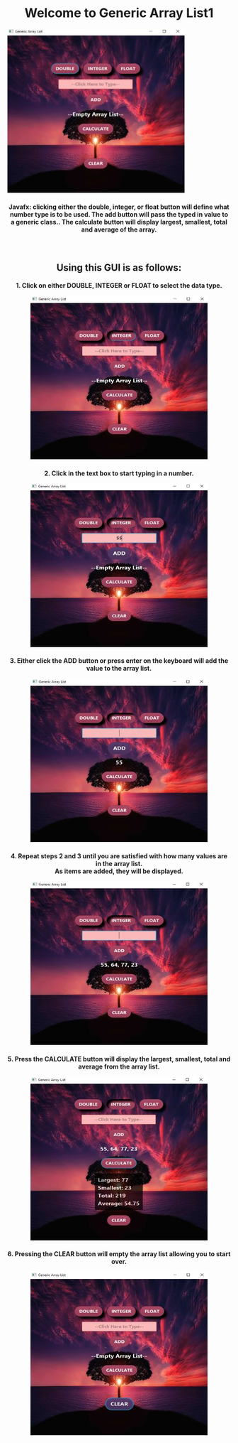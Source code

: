 
<h1 align="center">Welcome to Generic Array List1</h1>

<!-- <p align="center"> -->
<img src="images/main_image.jpg">
<!-- ![main image](images/main_image.jpg) -->
<!-- </p> -->
<h4 align="center">
  Javafx: clicking either the double, integer, or float button will define what
  number type is to be used. The add button will pass the typed in value to
  a generic class.. The calculate	button will display largest, smallest,
  total and average of the array.
</h4>
<br>

<h2 align="center">Using this GUI is as follows:</h2>

<h4 align="center">
    1. Click on either DOUBLE, INTEGER or FLOAT to select the data type.
<p align="center"><img src=images/number_type.jpg></p>
  <!-- ![number image](/images/number_type.jpg "Selecting Number Type") -->
</h4>

<h4 align="center">
    2. Click in the text box to start typing in a number.

<p align="center"><img src=/images/add_number.jpg></p>
  <!-- ![add number image](/images/add_number.jpg "Typing in the textbox") -->
</h4>

<h4 align="center">
    3. Either click the ADD button or press enter on the keyboard will add the value to the array list.
<p align="center"><img src=/images/added.jpg></p>
  <!-- ![added image](/images/added.jpg "Value added") -->
</h4>

<h4 align="center">
    4. Repeat steps 2 and 3 until you are satisfied with how many values are in the array list.
<br>  
    As items are added, they will be displayed.
<p align="center"><img src=/images/add_more_numbers.jpg></p>
  <!-- ![add more numbers image](/images/add_more_numbers.jpg "Add more values") -->
</h4>

<h4 align="center">
    5. Press the CALCULATE button will display the largest, smallest, total and average from the array list.
    <p align="center"><img src=/images/calculate.jpg></p>
    <!-- ![calculate image](/images/calculate.jpg "Calculate array list") -->
</h4>

<h4 align="center">
    6. Pressing the CLEAR button will empty the array list allowing you to start over.
<p align="center"><img src=/images/clear.jpg></p>
    <!-- ![clear image](/images/clear.jpg "Clearing everything") -->
</h4>


<!-- For more details see [GitHub Flavored Markdown](https://guides.github.com/features/mastering-markdown/). -->
<!-- You can use the [editor on GitHub](https://github.com/zuki07/Generic_array_list1/edit/gh-pages/index.md) to maintain and preview the content for your website in Markdown files. -->
